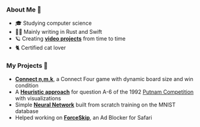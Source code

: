 ### About Me 👋

- 🎓 Studying computer science
- 👨‍💻 Mainly writing in Rust and Swift
- 🪐 Creating [**video projects**](https://youtube.com/@elias-) from time to time
- 🐈 Certified cat lover  

### My Projects 🔭


- [**Connect n,m,k**](https://github.com/eliavaux/machine-learning), a Connect Four game with dynamic board size and win condition
- A [**Heuristic approach**](https://github.com/eliavaux/putnam-1992) for question A-6 of the 1992 [Putnam Competition](https://en.wikipedia.org/wiki/William_Lowell_Putnam_Mathematical_Competition) with visualizations
- Simple [**Neural Network**](https://github.com/eliavaux/machine-learning/) built from scratch training on the MNIST database
- Helped working on [**ForceSkip**](https://github.com/ppauel/youtube-forceskip), an Ad Blocker for Safari
